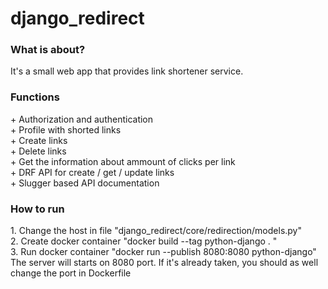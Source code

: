# django_redirect

<h3>What is about?</h3>
It's a small web app that provides link shortener service.

<h3>Functions</h3>
+ Authorization and authentication
<br>+ Profile with shorted links
<br>+ Create links
<br>+ Delete links
<br>+ Get the information about ammount of clicks per link
<br>+ DRF API for create / get / update links
<br>+ Slugger based API documentation

<h3>How to run</h3>
1. Change the host in file "django_redirect/core/redirection/models.py"
<br>2. Create docker container "docker build --tag python-django . "
<br>3. Run docker container "docker run --publish 8080:8080 python-django"
<br> The server will starts on 8080 port. If it's already taken, you should as well change the port in Dockerfile
